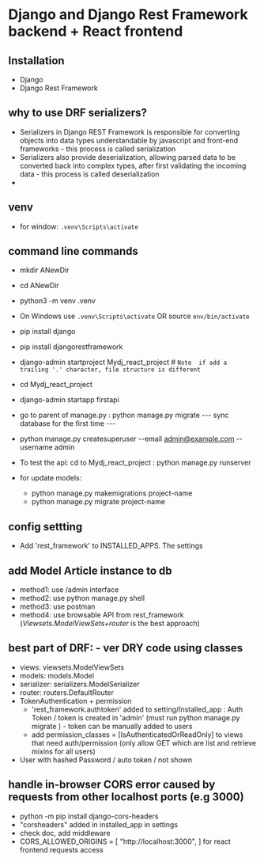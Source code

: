 # Django and Django Rest Framework backend + React frontend  

## Installation
- Django
- Django Rest Framework

## why to use DRF serializers?
- Serializers in Django REST Framework is responsible for converting objects into data types understandable by javascript and front-end frameworks - this process is called serialization
- Serializers also provide deserialization, allowing parsed data to be converted back into complex types, after first validating the incoming data - this process is called deserialization
- 

## venv
- for window: `.venv\Scripts\activate`

## command line commands

- mkdir ANewDir
- cd ANewDir

- python3 -m venv .venv
- On Windows use `.venv\Scripts\activate` OR source `env/bin/activate`

- pip install django
- pip install djangorestframework

- django-admin startproject Mydj_react_project   # `Note  if add a trailing '.' character, file structure is different`
- cd Mydj_react_project
- django-admin startapp firstapi

- go to parent of manage.py : python manage.py migrate --- sync database for the first time ---
- python manage.py createsuperuser --email admin@example.com --username admin
- To test the api:  cd to Mydj_react_project : python manage.py runserver 
- for update models: 
    * python manage.py makemigrations project-name
    *  python manage.py migrate project-name



## config settting
- Add 'rest_framework' to INSTALLED_APPS. The settings


## add Model Article instance to db
- method1: use /admin interface 
- method2: use python manage.py shell 
- method3: use postman
- method4: use browsable API from rest_framework (*Viewsets.ModelViewSets+router* is the best approach)

## best part of DRF: - ver DRY code using classes
- views: viewsets.ModelViewSets
- models: models.Model
- serializer: serializers.ModelSerializer
- router: routers.DefaultRouter
- TokenAuthentication + permission
    * 'rest_framework.authtoken' added to setting/Installed_app : Auth Token / token is created in 'admin' (must run python manage.py migrate ) - token can be manually added to users
    * add permission_classes = [IsAuthenticatedOrReadOnly] to views that need auth/permission (only allow GET which are list and retrieve mixins for all users)
- User with hashed Password / auto token / not shown 

## handle in-browser CORS error caused by requests from other localhost ports (e.g 3000)
- python -m pip install django-cors-headers
- "corsheaders" added in installed_app in settings
- check doc, add middleware 
- CORS_ALLOWED_ORIGINS = [
    "http://localhost:3000",
] for react frontend requests access